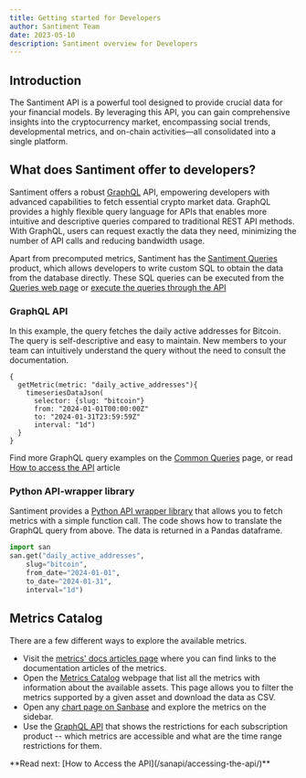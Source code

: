 ```yaml
---
title: Getting started for Developers
author: Santiment Team
date: 2023-05-10
description: Santiment overview for Developers
---
```



## Introduction

The Santiment API is a powerful tool designed to provide crucial data for your
financial models. By leveraging this API, you can gain comprehensive insights
into the cryptocurrency market, encompassing social trends, developmental
metrics, and on-chain activities—all consolidated into a single platform.

## What does Santiment offer to developers?

Santiment offers a robust [GraphQL](https://graphql.org/) API, empowering
developers with advanced capabilities to fetch essential crypto market data.
GraphQL provides a highly flexible query language for APIs
that enables more intuitive and descriptive queries compared to traditional
REST API methods. With GraphQL, users can request exactly the data they need,
minimizing the number of API calls and reducing bandwidth usage.

Apart from precomputed metrics, Santiment has the [Santiment Queries](/santiment-queries)
product, which allows developers to write custom SQL to obtain the data from the
database directly. These SQL queries can be executed from the [Queries web page](https://queries.santiment.net/)
or [execute the queries through the API](/santiment-queries/api-access)

### GraphQL API 

In this example, the query fetches the daily active addresses for Bitcoin. The
query is self-descriptive and easy to maintain. New members to your team can
intuitively understand the query without the need to consult the documentation.

```graphql-explorer
{
  getMetric(metric: "daily_active_addresses"){
    timeseriesDataJson(
      selector: {slug: "bitcoin"}
      from: "2024-01-01T00:00:00Z"
      to: "2024-01-31T23:59:59Z"
      interval: "1d")
  }
}
```

Find more GraphQL query examples on the [Common
Queries](/sanapi/common-queries) page, or read [How to access the
API](sanapi/accessing-the-api) article

### Python API-wrapper library

Santiment provides a [Python API wrapper library](https://github.com/santiment/sanpy)
that allows you to fetch metrics with a simple function call. The code shows
how to translate the GraphQL query from above. The data is returned in a Pandas
dataframe.

```python
import san
san.get("daily_active_addresses",
    slug="bitcoin",
    from_date="2024-01-01",
    to_date="2024-01-31",
    interval="1d")
```

## Metrics Catalog

There are a few different ways to explore the available metrics.
- Visit the [metrics' docs articles page](/metrics) where you can find links to
  the documentation articles of the metrics.
- Open the [Metrics Catalog](https://api.santiment.net/available_metrics)
  webpage that list all the metrics with information about the available
  assets. This page allows you to filter the metrics supported by a given asset
  and download the data as CSV.
- Open any [chart page on Sanbase](https://app.santiment.net/charts?slug=ethereum) and explore the metrics on the sidebar.
- Use the [GraphQL API](https://api.santiment.net/graphiql?query=%7B%0A%20%20getAccessRestrictions(filter%3A%20METRIC%2C%20product%3A%20SANAPI%2C%20plan%3A%20BUSINESS_PRO)%20%7B%0A%20%20%20%20name%0A%20%20%20%20isAccessible%0A%20%20%20%20isRestricted%0A%20%20%20%20isDeprecated%0A%20%20%20%20restrictedFrom%0A%20%20%20%20restrictedTo%0A%20%20%20%20docs%20%7B%0A%20%20%20%20%20%20link%0A%20%20%20%20%7D%0A%20%20%7D%0A%7D%0A) 
that shows the restrictions for each subscription product -- which metrics are accessible and what are the time range restrictions for them.

<Notebox type="none">
**Read next: [How to Access the API](/sanapi/accessing-the-api/)**
</Notebox>
